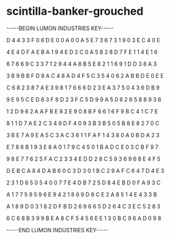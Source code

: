 # scintilla-banker-grouched

-----BEGIN LUMON INDUSTRIES KEY-----

D 4 4 3 3 F 0 6 D E 0 0 A 0 0 A 5 E 7 3 6 7 3 1 9 0 3 E C 4 0 E

4 E 4 D F A E B A 1 9 4 E D 2 C 0 A 5 8 2 8 D 7 F E 1 1 4 E 1 6

6 7 6 6 9 C 3 3 7 1 2 9 4 4 A 8 B 5 E 8 2 1 1 6 9 1 D D 3 8 A 3

3 B 9 B B F D 8 A C 4 8 A D 4 F 5 C 3 5 4 0 6 2 A B B D E 0 E E

C 6 8 2 3 8 7 A E 3 9 8 1 7 6 6 6 D 2 3 E A 3 7 5 0 4 3 6 D B 9

9 E 9 5 C E D 6 3 F 8 D 2 3 F C 5 D 9 9 A 5 0 6 2 6 5 8 8 9 3 6

1 2 D 9 6 2 A A F B E 8 2 E 9 0 8 B F 6 6 1 6 F 9 B C 4 1 C 7 E

8 1 1 D 7 A E 2 C 3 4 9 D F 4 0 9 3 B 3 B 5 0 5 B 8 E 8 2 7 0 C

3 B E 7 A 9 E A 5 C 3 A C 3 6 1 1 F A F 1 4 3 8 0 A 0 B D A 2 3

E 7 8 6 B 1 9 3 E 8 A 0 1 7 9 C 4 5 0 1 B A D C E 0 3 C B F 9 7

9 8 E 7 7 6 2 5 F A C 2 3 3 4 E D D 2 8 C 5 9 3 6 9 6 8 E 4 F 5

D E B C A 8 4 D A B 6 0 C 3 D 3 0 1 B C 2 9 A F C 6 4 7 D 4 E 3

2 3 1 D 6 5 0 5 4 0 0 7 7 E 4 D B 7 2 5 D 8 4 E B D 0 F A 9 3 C

A 1 7 7 5 9 5 9 6 E 9 4 2 1 8 6 9 D 8 C E 2 A 8 5 1 4 E 4 3 3 B

A 1 8 9 D 0 3 1 8 2 D F B D 2 6 9 6 6 5 D 2 6 4 C 3 E C 5 2 8 3

6 C 6 8 B 3 9 9 B E A 8 C F 5 4 5 6 E E 1 3 0 B C 9 6 A D 0 9 8

-----END LUMON INDUSTRIES KEY-----
